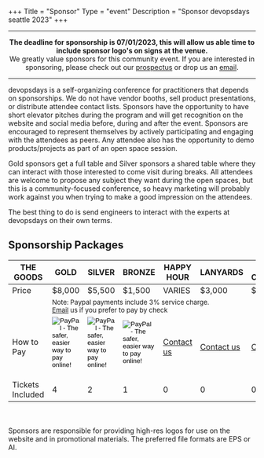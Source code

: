 +++
Title = "Sponsor"
Type = "event"
Description = "Sponsor devopsdays seattle 2023"
+++
<hr>

<center>
<b>
The deadline for sponsorship is 07/01/2023, this will allow us able time to include sponsor logo's on signs at the venue.
</b>
<br>
We greatly value sponsors for this community event. If you are interested in sponsoring, please check out our <a href="https://assets.devopsdays.org/events/2023/seattle/prospectus.pdf">prospectus</a> or drop us an <a href="mailto:seattle@devopsdays.org?subject=Interested%20in%20Sponsoring%20DevOpsDays%20Seattle%202023">email</a>.
</center>
<hr>

devopsdays is a self-organizing conference for practitioners that depends on sponsorships. We do not have vendor booths, sell product presentations, or distribute attendee contact lists. Sponsors have the opportunity to have short elevator pitches during the program and will get recognition on the website and social media before, during and after the event. Sponsors are encouraged to represent themselves by actively participating and engaging with the attendees as peers. Any attendee also has the opportunity to demo products/projects as part of an open space session.
<p>
Gold sponsors get a full table and Silver sponsors a shared table where they can interact with those interested to come visit during breaks. All attendees are welcome to propose any subject they want during the open spaces, but this is a community-focused conference, so heavy marketing will probably work against you when trying to make a good impression on the attendees.
<p>
The best thing to do is send engineers to interact with the experts at devopsdays on their own terms.
<p>

<h2>Sponsorship Packages</h2>

<table class="table table-bordered table-hover">
  <thead>
    <tr>
      <th scope="col">THE GOODS</th>
      <th scope="col">GOLD</th>
      <th scope="col">SILVER</th> 
      <th scope="col">BRONZE</th>
      <th scope="col">HAPPY HOUR</th>
      <th scope="col">LANYARDS</th>
      <th scope="col">CLOSED CAPTIONING</th>
      <th scope="col">COMMUNITY</th>
    </tr>
  </thead>
  <tbody>
    <tr>
      <td>Price</td>
      <td>$8,000</td>
      <td>$5,500</td>
      <td>$1,500</td>
      <td>VARIES</td>
      <td>$3,000</td>
      <td>$4,000</td>
      <td>Free</td>
    </tr>
    <tr>
      <td></td>
      <td colspan="7"><small>
      Note: Paypal payments include 3% service charge.
      <br>
      <a href="mailto:seattle@devopsdays.org?subject=Interested%20in%20Sponsoring%20by%20check%20DevOpsDays%20Seattle%202023">Email</a> us if you prefer to pay by check
      </small></td>
    </tr>
    <tr>
      <td>How to Pay</td>
      <td>
        <!-- Gold Paypal button  -->
        <form action="https://www.paypal.com/cgi-bin/webscr" method="post" target="_top">
          <input type="hidden" name="cmd" value="_s-xclick">
          <input type="hidden" name="hosted_button_id" value="LDL9YT3DT62DC">
          <input type="image" src="https://www.paypalobjects.com/en_US/i/btn/btn_paynow_LG.gif" border="0" name="submit" alt="PayPal - The safer, easier way to pay online!">
          <img alt="" border="0" src="https://www.paypalobjects.com/en_US/i/scr/pixel.gif" width="1" height="1">
        </form>
      </td>
      <td>
        <!-- silver Paypal button  -->
        <form action="https://www.paypal.com/cgi-bin/webscr" method="post" target="_top">
          <input type="hidden" name="cmd" value="_s-xclick">
          <input type="hidden" name="hosted_button_id" value="XSZA34MYCG3FS">
          <input type="image" src="https://www.paypalobjects.com/en_US/i/btn/btn_paynow_LG.gif" border="0" name="submit" alt="PayPal - The safer, easier way to pay online!">
          <img alt="" border="0" src="https://www.paypalobjects.com/en_US/i/scr/pixel.gif" width="1" height="1">
        </form>
      </td>
      <td>
        <!-- bronze Paypal button  -->
        <form action="https://www.paypal.com/cgi-bin/webscr" method="post" target="_top">
          <input type="hidden" name="cmd" value="_s-xclick">
          <input type="hidden" name="hosted_button_id" value="F24MPPK5RC5Z8">
          <input type="image" src="https://www.paypalobjects.com/en_US/i/btn/btn_paynow_LG.gif" border="0" name="submit" alt="PayPal - The safer, easier way to pay online!">
          <img alt="" border="0" src="https://www.paypalobjects.com/en_US/i/scr/pixel.gif" width="1" height="1">
        </form>
      </td>
      <td><a href="mailto:seattle@devopsdays.org?subject=Interested%20in%20HappyHour%20Sponsorship%20DevOpsDays%20Seattle%202023">Contact us</a></td>
      <td><a href="mailto:seattle@devopsdays.org?subject=Interested%20in%20Lanyards%20Sponsorship%20DevOpsDays%20Seattle%202023">Contact us</a></td>
      <td><a href="mailto:seattle@devopsdays.org?subject=Interested%20in%20CloseCaptioning%20Sponsorship%20DevOpsDays%20Seattle%202023">Contact us</a></td>
      <td><a href="mailto:seattle@devopsdays.org?subject=Interested%20in%20Community%20Sponsorship%20DevOpsDays%20Seattle%202023">Contact us</a></td>
    </tr>
    <tr>
      <td>Tickets Included</td>
      <td>4</td>
      <td>2</td>
      <td>1</td>
      <td>0</td>
      <td>0</td>
      <td>0</td>
      <td>0</td>
    </tr>
  </tbody>
</table>

<div class = "row">
<div class = "col-12">
  <br/>
  <br/>
  Sponsors are responsible for providing high-res logos for use on the website and in promotional materials.  The preferred file formats are EPS or AI.
  <br/><br/>
</div>
